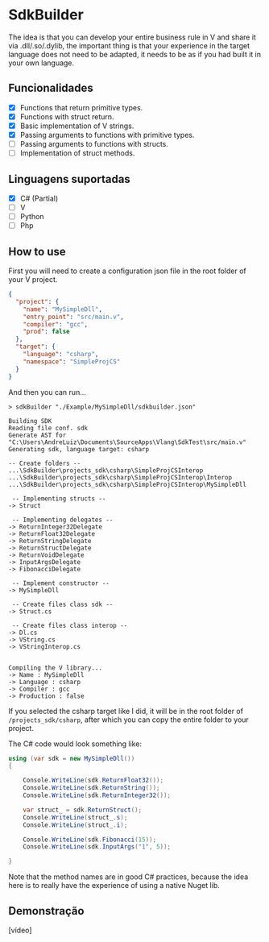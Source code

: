 
# SdkBuilder

The idea is that you can develop your entire business rule in V and share it via .dll/.so/.dylib, the important thing is that your experience in the target language does not need to be adapted, it needs to be as if you had built it in your own language.



## Funcionalidades

- [x] Functions that return primitive types.
- [x] Functions with struct return.
- [x] Basic implementation of V strings.
- [x] Passing arguments to functions with primitive types.
- [ ] Passing arguments to functions with structs.
- [ ] Implementation of struct methods.

## Linguagens suportadas

- [x] C# (Partial)
- [ ] V
- [ ] Python
- [ ] Php
## How to use

First you will need to create a configuration json file in the root folder of your V project.

```json
{
  "project": {
    "name": "MySimpleDll",
    "entry_point": "src/main.v",
    "compiler": "gcc",
    "prod": false
  },
  "target": {
    "language": "csharp",
    "namespace": "SimpleProjCS"
  }
}
```

And then you can run...        
```
> sdkBuilder "./Example/MySimpleDll/sdkbuilder.json"

Building SDK
Reading file conf. sdk
Generate AST for "C:\Users\AndreLuiz\Documents\SourceApps\Vlang\SdkTest\src/main.v"
Generating sdk, language target: csharp

-- Create folders --
...\SdkBuilder\projects_sdk\csharp\SimpleProjCSInterop
...\SdkBuilder\projects_sdk\csharp\SimpleProjCSInterop\Interop
...\SdkBuilder\projects_sdk\csharp\SimpleProjCSInterop\MySimpleDll

 -- Implementing structs -- 
-> Struct

 -- Implementing delegates -- 
-> ReturnInteger32Delegate
-> ReturnFloat32Delegate
-> ReturnStringDelegate
-> ReturnStructDelegate
-> ReturnVoidDelegate
-> InputArgsDelegate
-> FibonacciDelegate

 -- Implement constructor -- 
-> MySimpleDll

 -- Create files class sdk -- 
-> Struct.cs

 -- Create files class interop -- 
-> Dl.cs
-> VString.cs
-> VStringInterop.cs


Compiling the V library...
-> Name : MySimpleDll
-> Language : csharp
-> Compiler : gcc
-> Production : false
```

If you selected the csharp target like I did, it will be in the root folder of `/projects_sdk/csharp`, after which you can copy the entire folder to your project.



The C# code would look something like:
```csharp
using (var sdk = new MySimpleDll())
{

	Console.WriteLine(sdk.ReturnFloat32());
	Console.WriteLine(sdk.ReturnString());
	Console.WriteLine(sdk.ReturnInteger32());

	var struct_ = sdk.ReturnStruct();
	Console.WriteLine(struct_.s);
	Console.WriteLine(struct_.i);

	Console.WriteLine(sdk.Fibonacci(15));
	Console.WriteLine(sdk.InputArgs("1", 5));

}
```


Note that the method names are in good C# practices, because the idea here is to really have the experience of using a native Nuget lib.


## Demonstração

[vídeo]

